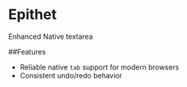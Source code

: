 Epithet
=======

Enhanced Native textarea

##Features

* Reliable native `tab` support for modern browsers
* Consistent undo/redo behavior